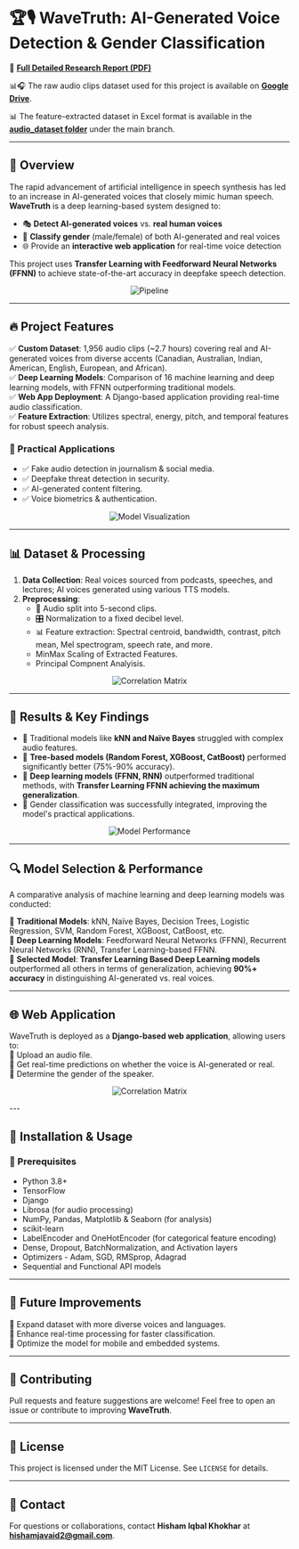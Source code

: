 # 🏆🎙️ WaveTruth: AI-Generated Voice Detection & Gender Classification  

📄 [**Full Detailed Research Report (PDF)**](https://github.com/hishamikoo/Deepfake-AI-Detection/blob/main/Research%20Paper%20-%20WaveTruth.pdf)  

📊🎧 The raw audio clips dataset used for this project is available on [**Google Drive**](https://drive.google.com/drive/u/0/folders/1joD1gSSAzIXuPOoOuYL1Tn-WiEehtvMY).  

📊 The feature-extracted dataset in Excel format is available in the [**audio_dataset folder**](./dataset/) under the main branch.  

---

## 📌 Overview  
The rapid advancement of artificial intelligence in speech synthesis has led to an increase in AI-generated voices that closely mimic human speech. **WaveTruth** is a deep learning-based system designed to:  
- 🎭 **Detect AI-generated voices** vs. **real human voices**  
- 🚻 **Classify gender** (male/female) of both AI-generated and real voices  
- 🌐 Provide an **interactive web application** for real-time voice detection  

This project uses **Transfer Learning with Feedforward Neural Networks (FFNN)** to achieve state-of-the-art accuracy in deepfake speech detection.  

<p align="center">
  <img src="Images/Pipeline.png" alt="Pipeline" />
</p>

---

## 🔥 Project Features  
✅ **Custom Dataset**: 1,956 audio clips (~2.7 hours) covering real and AI-generated voices from diverse accents (Canadian, Australian, Indian, American, English, European, and African).  
✅ **Deep Learning Models**: Comparison of 16 machine learning and deep learning models, with FFNN outperforming traditional models.  
✅ **Web App Deployment**: A Django-based application providing real-time audio classification.  
✅ **Feature Extraction**: Utilizes spectral, energy, pitch, and temporal features for robust speech analysis.  

### 📌 Practical Applications  
- ✅ Fake audio detection in journalism & social media.  
- ✅ Deepfake threat detection in security.  
- ✅ AI-generated content filtering.  
- ✅ Voice biometrics & authentication.  

<p align="center">
  <img src="Images/model%20visualization.png" alt="Model Visualization" />
</p>

---

## 📊 Dataset & Processing  
1. **Data Collection**: Real voices sourced from podcasts, speeches, and lectures; AI voices generated using various TTS models.  
2. **Preprocessing**:  
   - 🎵 Audio split into 5-second clips.  
   - 🎛️ Normalization to a fixed decibel level.  
   - 📊 Feature extraction: Spectral centroid, bandwidth, contrast, pitch mean, Mel spectrogram, speech rate, and more.
   - MinMax Scaling of Extracted Features.
   - Principal Compnent Analyisis.

<p align="center">
  <img src="Images/Correlation-Matrix.png" alt="Correlation Matrix" />
</p>

---

## 🎯 Results & Key Findings  
- 🚨 Traditional models like **kNN and Naïve Bayes** struggled with complex audio features.  
- 🌳 **Tree-based models (Random Forest, XGBoost, CatBoost)** performed significantly better (75%-90% accuracy).  
- 🤖 **Deep learning models (FFNN, RNN)** outperformed traditional methods, with **Transfer Learning FFNN achieving the maximum generalization**.  
- 🚻 Gender classification was successfully integrated, improving the model's practical applications.  

<p align="center">
  <img src="Images/Model-performances.png" alt="Model Performance" />
</p>

---

## 🔍 Model Selection & Performance  
A comparative analysis of machine learning and deep learning models was conducted:  

📌 **Traditional Models**: kNN, Naïve Bayes, Decision Trees, Logistic Regression, SVM, Random Forest, XGBoost, CatBoost, etc.  
📌 **Deep Learning Models**: Feedforward Neural Networks (FFNN), Recurrent Neural Networks (RNN), Transfer Learning-based FFNN.  
📌 **Selected Model**: **Transfer Learning Based Deep Learning models** outperformed all others in terms of generalization, achieving **90%+ accuracy** in distinguishing AI-generated vs. real voices.  

---

## 🌐 Web Application  
WaveTruth is deployed as a **Django-based web application**, allowing users to:  
🎵 Upload an audio file.  
🧠 Get real-time predictions on whether the voice is AI-generated or real.  
🚻 Determine the gender of the speaker.  
<p align="center">
  <img src="Images/WaveTruth.gif" alt="Correlation Matrix" />
</p>
---

## 🚀 Installation & Usage  
### 📌 Prerequisites  
- Python 3.8+  
- TensorFlow  
- Django  
- Librosa (for audio processing)  
- NumPy, Pandas, Matplotlib & Seaborn (for analysis)  
- scikit-learn  
- LabelEncoder and OneHotEncoder (for categorical feature encoding)  
- Dense, Dropout, BatchNormalization, and Activation layers  
- Optimizers - Adam, SGD, RMSprop, Adagrad  
- Sequential and Functional API models  

---

## 🔮 Future Improvements  
🔹 Expand dataset with more diverse voices and languages.  
🔹 Enhance real-time processing for faster classification.  
🔹 Optimize the model for mobile and embedded systems.  

---

## 🤝 Contributing  
Pull requests and feature suggestions are welcome! Feel free to open an issue or contribute to improving **WaveTruth**.  

---

## 📜 License  
This project is licensed under the MIT License. See `LICENSE` for details.  

---

## 📧 Contact  
For questions or collaborations, contact **Hisham Iqbal Khokhar** at **hishamjavaid2@gmail.com**.  
